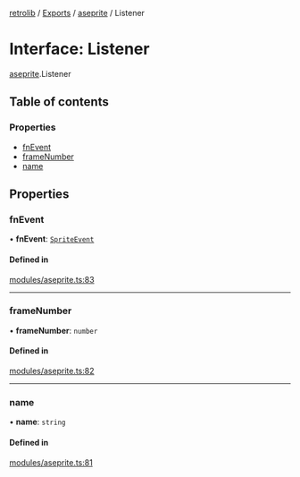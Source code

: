 [retrolib](../README.md) / [Exports](../modules.md) / [aseprite](../modules/aseprite.md) / Listener

# Interface: Listener

[aseprite](../modules/aseprite.md).Listener

## Table of contents

### Properties

- [fnEvent](aseprite.Listener.md#fnevent)
- [frameNumber](aseprite.Listener.md#framenumber)
- [name](aseprite.Listener.md#name)

## Properties

### fnEvent

• **fnEvent**: [`SpriteEvent`](aseprite.SpriteEvent.md)

#### Defined in

[modules/aseprite.ts:83](https://github.com/philbgarner/retrolib/blob/9851c78/src/modules/aseprite.ts#L83)

___

### frameNumber

• **frameNumber**: `number`

#### Defined in

[modules/aseprite.ts:82](https://github.com/philbgarner/retrolib/blob/9851c78/src/modules/aseprite.ts#L82)

___

### name

• **name**: `string`

#### Defined in

[modules/aseprite.ts:81](https://github.com/philbgarner/retrolib/blob/9851c78/src/modules/aseprite.ts#L81)
